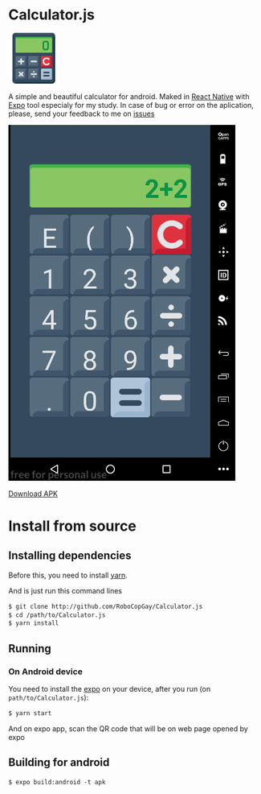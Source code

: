 # Calculator.js

<img src='assets/icon.png' style='width:20%'>

A simple and beautiful calculator for android. Maked in [React Native](https://facebook.github.io/react-native/) with [Expo](http://expo.io) tool especialy for my study. In case of bug or error on the aplication, please, send your feedback to me on [issues](/issues)

![Calculator Screen](screenshots/cell_screen.png)

[Download APK](https://github.com/RoboCopGay/Calculator.js/releases)

# Install from source

## Installing dependencies

Before this, you need to install [yarn](https://yarnpkg.com/en/docs/install#debian-stable).

And is just run this command lines

```sh
$ git clone http://github.com/RoboCopGay/Calculator.js
$ cd /path/to/Calculator.js
$ yarn install
```

## Running

### On Android device

You need to install the [expo](https://play.google.com/store/apps/details?id=host.exp.exponent&referrer=www) on your device, after you run (on `path/to/Calculator.js`):

```sh
$ yarn start
```

And on expo app, scan the QR code that will be on web page opened by expo

## Building for android

```
$ expo build:android -t apk
```
